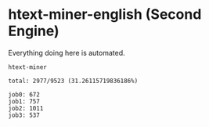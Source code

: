 # htext-miner-english (Second Engine)

Everything doing here is automated.

```
htext-miner

total: 2977/9523 (31.26115719836186%)

job0: 672
job1: 757
job2: 1011
job3: 537
```